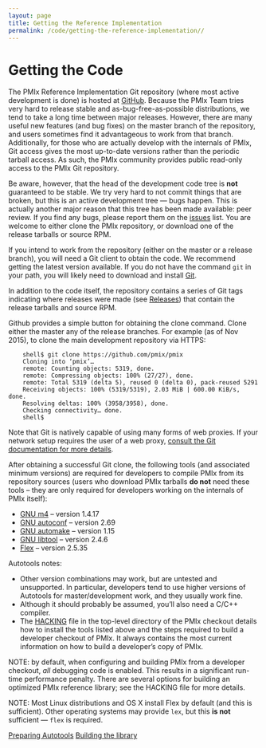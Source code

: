 ```yaml
---
layout: page
title: Getting the Reference Implementation
permalink: /code/getting-the-reference-implementation//
---
```




Getting the Code
================

The PMIx Reference Implementation Git repository (where most active
development is done) is hosted at [GitHub](https://github.com/pmix/pmix).
Because the PMIx Team tries very hard to release stable and
as-bug-free-as-possible distributions, we tend to take a long time between
major releases. However, there are many useful new features (and bug fixes)
on the master branch of the repository, and users sometimes find it
advantageous to work from that branch. Additionally, for those who are
actually develop with the internals of PMIx, Git access gives the most
up-to-date versions rather than the periodic tarball access. As such, the
PMIx community provides public read-only access to the PMIx Git repository.

Be aware, however, that the head of the development code tree is **not**
guaranteed to be stable. We try very hard to not commit things that are
broken, but this is an active development tree — bugs happen. This is
actually another major reason that this tree has been made available: peer
review. If you find any bugs, please report them on the
[issues](https://github.com/pmix/pmix/issues) list. You are welcome to
either clone the PMIx repository, or download one of the release tarballs or
source RPM.

If you intend to work from the repository (either on the master or a release
branch), you will need a Git client to obtain the code. We recommend getting
the latest version available. If you do not have the command `git` in your
path, you will likely need to download and install [Git](http://git-scm.org/).

In addition to the code itself, the repository contains a series of Git tags
indicating where releases were made (see
[Releases](https://github.com/pmix/pmix/releases)) that contain the release
tarballs and source RPM.

Github provides a simple button for obtaining the clone command. Clone
either the master any of the release branches. For example (as of Nov 2015),
to clone the main development repository via HTTPS:

```shell
    shell$ git clone https://github.com/pmix/pmix
    Cloning into ‘pmix’…
    remote: Counting objects: 5319, done.
    remote: Compressing objects: 100% (27/27), done.
    remote: Total 5319 (delta 5), reused 0 (delta 0), pack-reused 5291
    Receiving objects: 100% (5319/5319), 2.03 MiB | 600.00 KiB/s, done.
    Resolving deltas: 100% (3958/3958), done.
    Checking connectivity… done.
    shell$
```

Note that Git is natively capable of using many forms of web proxies. If
your network setup requires the user of a web proxy, [consult the Git
documentation for more details](http://git-scm.com/).

After obtaining a successful Git clone, the following tools (and associated
minimum versions) are required for developers to compile PMIx from its
repository sources (users who download PMIx tarballs **do not** need these tools
– they are only required for developers working on the internals of PMIx
itself):
 - [GNU m4](ftp://ftp.gnu.org/gnu/m4) – version 1.4.17
 - [GNU autoconf](ftp://ftp.gnu.org/gnu/autoconf) – version 2.69
 - [GNU automake](ftp://ftp.gnu.org/gnu/automake) – version 1.15
 - [GNU libtool](ftp://ftp.gnu.org/gnu/libtool) – version 2.4.6
 - [Flex](ftp://ftp.gnu.org/non-gnu/flex) – version 2.5.35

Autotools notes:
 - Other version combinations may work, but are untested and unsupported. In
   particular, developers tend to use higher versions of Autotools for
   master/development work, and they usually work fine.
 - Although it should probably be assumed, you’ll also need a C/C++
   compiler.
 - The [HACKING](https://github.com/pmix/pmix/blob/master/HACKING) file in
   the top-level directory of the PMIx checkout details how to install the
   tools listed above and the steps required to build a developer checkout
   of PMIx. It always contains the most current information on how to build
   a developer’s copy of PMIx.

NOTE: by default, when configuring and building PMIx from a developer
checkout, *all* debugging code is enabled. This results in a significant
run-time performance penalty. There are several options for building an
optimized PMIx reference library; see the HACKING file for more details.

NOTE: Most Linux distributions and OS X install Flex by default (and this is
sufficient). Other operating systems may provide `lex`, but this **is not**
sufficient — `flex` is required.

[Preparing Autotools](/code/building-autotools.md)
[Building the library](/code/building-the-reference-implementation.md)

